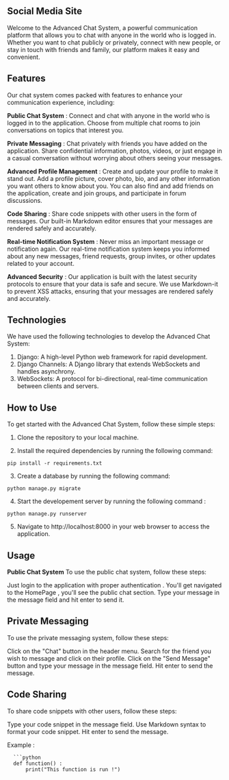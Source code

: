## **Social Media Site**

Welcome to the Advanced Chat System, a powerful communication platform that allows you to chat with anyone in the world who is logged in. Whether you want to chat publicly or privately, connect with new people, or stay in touch with friends and family, our platform makes it easy and convenient.

## Features

Our chat system comes packed with features to enhance your communication experience, including:

**Public Chat System** : Connect and chat with anyone in the world who is logged in to the application. Choose from multiple chat rooms to join conversations on topics that interest you.

**Private Messaging** : Chat privately with friends you have added on the application. Share confidential information, photos, videos, or just engage in a casual conversation without worrying about others seeing your messages.

**Advanced Profile Management** : Create and update your profile to make it stand out. Add a profile picture, cover photo, bio, and any other information you want others to know about you. You can also find and add friends on the application, create and join groups, and participate in forum discussions.

**Code Sharing** : Share code snippets with other users in the form of messages. Our built-in Markdown editor ensures that your messages are rendered safely and accurately.

**Real-time Notification System** : Never miss an important message or notification again. Our real-time notification system keeps you informed about any new messages, friend requests, group invites, or other updates related to your account.

**Advanced Security** : Our application is built with the latest security protocols to ensure that your data is safe and secure. We use Markdown-it to prevent XSS attacks, ensuring that your messages are rendered safely and accurately.

## Technologies

We have used the following technologies to develop the Advanced Chat System:

1. Django: A high-level Python web framework for rapid development.
2. Django Channels: A Django library that extends WebSockets and handles asynchrony.
3. WebSockets: A protocol for bi-directional, real-time communication between clients and servers.
  ## How to Use

To get started with the Advanced Chat System, follow these simple steps:

1. Clone the repository to your local machine.

2. Install the required dependencies by running the following command:
```
pip install -r requirements.txt
```
3. Create a database by running the following command:
```
python manage.py migrate
```
4. Start the developement server by running the following command : 

```
python manage.py runserver
```
5. Navigate to http://localhost:8000 in your web browser to access the application.

## Usage
**Public Chat System**
To use the public chat system, follow these steps:

Just login to the application with proper authentication . 
You'll get navigated to the HomePage , you'll see the  public chat section.
Type your message in the message field and hit enter to send it.

## Private Messaging
To use the private messaging system, follow these steps:

Click on the "Chat" button in the header menu.
Search for the friend you wish to message and click on their profile.
Click on the "Send Message" button and type your message in the message field.
Hit enter to send the message.

## Code Sharing
To share code snippets with other users, follow these steps:

Type your code snippet in the message field.
Use Markdown syntax to format your code snippet.
Hit enter to send the message.

Example : 

```
  ```python
  def function() :
      print("This function is run !")    
  ```
```
